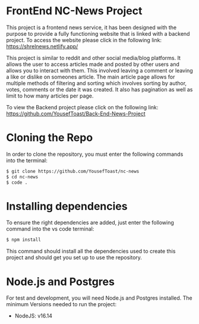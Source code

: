 # FrontEnd NC-News Project

This project is a frontend news service, it has been designed with the purpose to provide a fully functioning website that is linked with a backend project. To access the website please click in the following link:
https://shrelnews.netlify.app/

This project is similar to reddit and other social media/blog platforms. It allows the user to access articles made and posted by other users and allows you to interact with them. This involved leaving a comment or leaving a like or dislike on someones article. The main article page allows for multiple methods of filtering and sorting which involves sorting by author, votes, comments or the date it was created. It also has pagination as well as limit to how many articles per page.

To view the Backend project please click on the following link:
https://github.com/YousefToast/Back-End-News-Project

# Cloning the Repo

In order to clone the repository, you must enter the following commands into the terminal:

```bash
$ git clone https://github.com/YousefToast/nc-news
$ cd nc-news
$ code .
```

# Installing dependencies

To ensure the right dependencies are added, just enter the following command into the vs code terminal:

```bash
$ npm install
```

This command should install all the dependencies used to create this project and should get you set up to use the repository.

# Node.js and Postgres

For test and development, you will need Node.js and Postgres installed. The minimum Versions needed to run the project:

- NodeJS: v16.14
